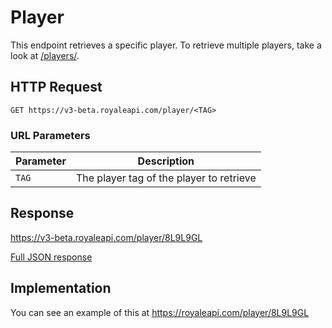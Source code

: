 # Player

This endpoint retrieves a specific player. To retrieve multiple players, take a look at [/players/<TAGS>](/endpoints/players).

## HTTP Request

`GET https://v3-beta.royaleapi.com/player/<TAG>`

### URL Parameters

Parameter | Description
--- | ---
`TAG` | The player tag of the player to retrieve

## Response

https://v3-beta.royaleapi.com/player/8L9L9GL

<a href="/json/player_8L9L9GL.json">Full JSON response</a>

## Implementation

You can see an example of this at https://royaleapi.com/player/8L9L9GL


